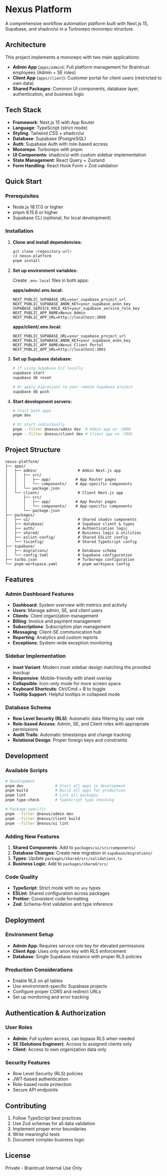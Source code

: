 # Nexus Platform

A comprehensive workflow automation platform built with Next.js 15, Supabase, and shadcn/ui in a Turborepo monorepo structure.

## Architecture

This project implements a monorepo with two main applications:

- **Admin App** (`apps/admin`): Full platform management for Braintrust employees (Admin + SE roles)
- **Client App** (`apps/client`): Customer portal for client users (restricted to own data)
- **Shared Packages**: Common UI components, database layer, authentication, and business logic

## Tech Stack

- **Framework**: Next.js 15 with App Router
- **Language**: TypeScript (strict mode)
- **Styling**: Tailwind CSS + shadcn/ui
- **Database**: Supabase (PostgreSQL)
- **Auth**: Supabase Auth with role-based access
- **Monorepo**: Turborepo with pnpm
- **UI Components**: shadcn/ui with custom sidebar implementation
- **State Management**: React Query + Zustand
- **Form Handling**: React Hook Form + Zod validation

## Quick Start

### Prerequisites

- Node.js 18.17.0 or higher
- pnpm 8.15.6 or higher
- Supabase CLI (optional, for local development)

### Installation

1. **Clone and install dependencies:**
   ```bash
   git clone <repository-url>
   cd nexus-platform
   pnpm install
   ```

2. **Set up environment variables:**

   Create `.env.local` files in both apps:

   **apps/admin/.env.local:**
   ```env
   NEXT_PUBLIC_SUPABASE_URL=your_supabase_project_url
   NEXT_PUBLIC_SUPABASE_ANON_KEY=your_supabase_anon_key
   SUPABASE_SERVICE_ROLE_KEY=your_supabase_service_role_key
   NEXT_PUBLIC_APP_NAME=Nexus Admin
   NEXT_PUBLIC_APP_URL=http://localhost:3000
   ```

   **apps/client/.env.local:**
   ```env
   NEXT_PUBLIC_SUPABASE_URL=your_supabase_project_url
   NEXT_PUBLIC_SUPABASE_ANON_KEY=your_supabase_anon_key
   NEXT_PUBLIC_APP_NAME=Nexus Client Portal
   NEXT_PUBLIC_APP_URL=http://localhost:3001
   ```

3. **Set up Supabase database:**
   ```bash
   # If using Supabase CLI locally
   supabase start
   supabase db reset

   # Or apply migrations to your remote Supabase project
   supabase db push
   ```

4. **Start development servers:**
   ```bash
   # Start both apps
   pnpm dev

   # Or start individually
   pnpm --filter @nexus/admin dev  # Admin app on :3000
   pnpm --filter @nexus/client dev # Client app on :3001
   ```

## Project Structure

```
nexus-platform/
├── apps/
│   ├── admin/                  # Admin Next.js app
│   │   ├── src/
│   │   │   ├── app/           # App Router pages
│   │   │   └── components/    # App-specific components
│   │   └── package.json
│   └── client/                 # Client Next.js app
│       ├── src/
│       │   ├── app/           # App Router pages
│       │   └── components/    # App-specific components
│       └── package.json
├── packages/
│   ├── ui/                     # Shared shadcn components
│   ├── database/               # Supabase client & types
│   ├── auth/                   # Authentication logic
│   ├── shared/                 # Business logic & utilities
│   ├── eslint-config/          # Shared ESLint config
│   └── tsconfig/               # Shared TypeScript config
├── supabase/
│   ├── migrations/             # Database schema
│   └── config.toml             # Supabase configuration
├── turbo.json                  # Turborepo configuration
└── pnpm-workspace.yaml         # pnpm workspace config
```

## Features

### Admin Dashboard Features
- **Dashboard**: System overview with metrics and activity
- **Users**: Manage admin, SE, and client users
- **Clients**: Client organization management
- **Billing**: Invoice and payment management
- **Subscriptions**: Subscription plan management
- **Messaging**: Client-SE communication hub
- **Reporting**: Analytics and custom reports
- **Exceptions**: System-wide exception monitoring

### Sidebar Implementation
- **Inset Variant**: Modern inset sidebar design matching the provided mockup
- **Responsive**: Mobile-friendly with sheet overlay
- **Collapsible**: Icon-only mode for more screen space
- **Keyboard Shortcuts**: Ctrl/Cmd + B to toggle
- **Tooltip Support**: Helpful tooltips in collapsed mode

### Database Schema
- **Row Level Security (RLS)**: Automatic data filtering by user role
- **Role-based Access**: Admin, SE, and Client roles with appropriate permissions
- **Audit Trails**: Automatic timestamps and change tracking
- **Relational Design**: Proper foreign keys and constraints

## Development

### Available Scripts

```bash
# Development
pnpm dev              # Start all apps in development
pnpm build            # Build all apps for production
pnpm lint             # Lint all packages
pnpm type-check       # TypeScript type checking

# Package-specific
pnpm --filter @nexus/admin dev
pnpm --filter @nexus/client build
pnpm --filter @nexus/ui lint
```

### Adding New Features

1. **Shared Components**: Add to `packages/ui/src/components/`
2. **Database Changes**: Create new migration in `supabase/migrations/`
3. **Types**: Update `packages/shared/src/validations.ts`
4. **Business Logic**: Add to `packages/shared/src/`

### Code Quality

- **TypeScript**: Strict mode with no `any` types
- **ESLint**: Shared configuration across packages
- **Prettier**: Consistent code formatting
- **Zod**: Schema-first validation and type inference

## Deployment

### Environment Setup
- **Admin App**: Requires service role key for elevated permissions
- **Client App**: Uses only anon key with RLS enforcement
- **Database**: Single Supabase instance with proper RLS policies

### Production Considerations
- Enable RLS on all tables
- Use environment-specific Supabase projects
- Configure proper CORS and redirect URLs
- Set up monitoring and error tracking

## Authentication & Authorization

### User Roles
- **Admin**: Full system access, can bypass RLS when needed
- **SE (Solutions Engineer)**: Access to assigned clients only
- **Client**: Access to own organization data only

### Security Features
- Row Level Security (RLS) policies
- JWT-based authentication
- Role-based route protection
- Secure API endpoints

## Contributing

1. Follow TypeScript best practices
2. Use Zod schemas for all data validation
3. Implement proper error boundaries
4. Write meaningful tests
5. Document complex business logic

## License

Private - Braintrust Internal Use Only
